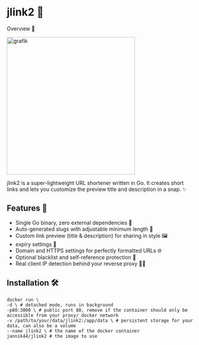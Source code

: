 # jlink2 🚀
Overview 🌟

<img width="345" height="370" alt="grafik" src="https://github.com/user-attachments/assets/72b1e2d1-16fd-4ff0-ae61-6edfc6e88b02" />

jlink2 is a super-lightweight URL shortener written in Go. It creates short links and lets you customize the preview title and description in a snap. ✨
## Features 🎉
- Single Go binary, zero external dependencies 💪
- Auto-generated slugs with adjustable minimum length 🔢
- Custom link preview (title & description) for sharing in style 🖼️
- expiry settings 📅
- Domain and HTTPS settings for perfectly formatted URLs 🌐
- Optional blacklist and self-reference protection 🚫
- Real client IP detection behind your reverse proxy 🕵️‍♂️

## Installation 🛠️

```
docker run \
-d \ # detached mode, runs in background
-p80:3000 \ # public port 80, remove if the container should only be accessible from your proxy/ docker network
-v /path/to/your/data/jlink2:/app/data \ # persistent storage for your data, can also be a volume
--name jlink2 \ # the name of the docker container
jannik44/jlink2 # the image to use
```
